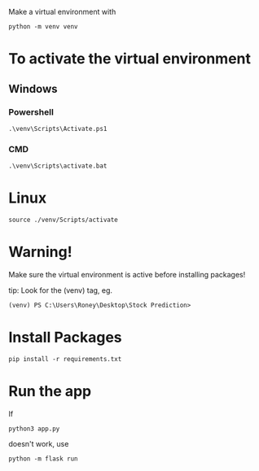 Make a virtual environment with
```
python -m venv venv
```

# To activate the virtual environment
## Windows
### Powershell
```
.\venv\Scripts\Activate.ps1
```
### CMD
```
.\venv\Scripts\activate.bat
```
# Linux
```
source ./venv/Scripts/activate  
```

# Warning!
Make sure the virtual environment is active before installing packages!

tip: Look for the (venv) tag, eg.
```
(venv) PS C:\Users\Roney\Desktop\Stock Prediction>
```

# Install Packages
```
pip install -r requirements.txt
```

# Run the app

If 
```
python3 app.py
```
doesn't work, use 
```
python -m flask run
```